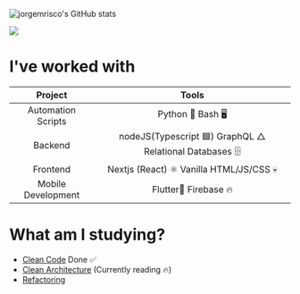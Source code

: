 ![jorgemrisco's GitHub stats](https://github-readme-stats.vercel.app/api?username=jorgemrisco&count_private=true&show_icons=true&bg_color=0D1117&title_color=FFFFFF&text_color=FFFFFF&icon_color=6E40C9&hide_border=true&include_all_commits=true)

<a href="https://www.linkedin.com/in/jorge-m-risco/"><img src="https://img.shields.io/badge/LinkedIn-0077B5?style=for-the-badge&logo=linkedin&logoColor=white"></a>

# I've worked with
|       Project      |                       Tools                             |
|:------------------:|:-------------------------------------------------:      |
| Automation Scripts | Python 🐍 Bash 🖥️                                       |
| Backend            | nodeJS(Typescript 🟦) GraphQL △ Relational Databases 🗄️|
| Frontend           | Nextjs (React) ⚛️ Vanilla HTML/JS/CSS 💀                        |
| Mobile Development | Flutter🔹 Firebase 🔥                                   |

# What am I studying?

- [Clean Code](https://www.amazon.com/Clean-Code-Handbook-Software-Craftsmanship/dp/0132350882/ref=sr_1_1?keywords=clean+code&qid=1637262404&qsid=146-5791880-2741047&sr=8-1&sres=0132350882%2C1800560214%2CB08X2T3DCZ%2C1789957648%2CB00666M59G%2CB09BKL3V69%2C0137081073%2C0134494164%2C1838982973%2C0135957052%2CB08NVL66RM%2C0137647840%2C1593279663%2C1098100662%2C0137464401%2CB08CMF2CQF&srpt=ABIS_BOOK) Done ✅
- [Clean Architecture](https://www.amazon.com/-/pt/dp/0134494164/ref=sr_1_1?__mk_pt_BR=%C3%85M%C3%85%C5%BD%C3%95%C3%91&keywords=clean+architecture&qid=1637262435&qsid=146-5791880-2741047&sr=8-1&sres=0134494164%2C1839211962%2CB084P489DH%2C0132350882%2CB08X8H15BW%2CB08X7FWCZM%2CB0833FBNHV%2C0137081073%2CB09FG94392%2C1449373321%2CB08CMF2CQF%2C1617296201%2C1492052205%2C1492082791%2C0201633612%2C1492086894&srpt=ABIS_BOOK) (Currently reading 🔥)
- [Refactoring](https://www.amazon.com/-/pt/dp/0134757599/ref=sr_1_1?keywords=Refactoring&qid=1637262459&qsid=146-5791880-2741047&sr=8-1&sres=0134757599%2C1492075531%2C0201485672%2C0321984137%2C0321213351%2C0128013974%2C0321774515%2C061569022X%2CB06XK1V629%2C0132350882%2C1617296201%2C1492082791%2C161729831X%2C0471197130%2C1492047848%2C1449373321&srpt=ABIS_BOOK)
